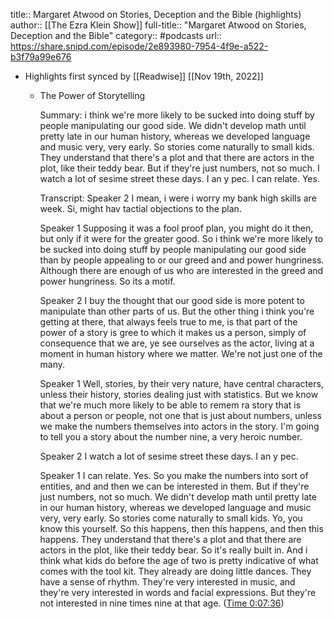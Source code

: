 title:: Margaret Atwood on Stories, Deception and the Bible (highlights)
author:: [[The Ezra Klein Show]]
full-title:: "Margaret Atwood on Stories, Deception and the Bible"
category:: #podcasts
url:: https://share.snipd.com/episode/2e893980-7954-4f9e-a522-b3f79a99e676

- Highlights first synced by [[Readwise]] [[Nov 19th, 2022]]
	- The Power of Storytelling
	  
	  Summary:
	  i think we're more likely to be sucked into doing stuff by people manipulating our good side. We didn't develop math until pretty late in our human history, whereas we developed language and music very, very early. So stories come naturally to small kids. They understand that there's a plot and that there are actors in the plot, like their teddy bear. But if they're just numbers, not so much. I watch a lot of sesime street these days. I an y pec. I can relate. Yes.
	  
	  Transcript:
	  Speaker 2
	  I mean, i were i worry my bank high skills are week. Si, might hav tactial objections to the plan.
	  
	  Speaker 1
	  Supposing it was a fool proof plan, you might do it then, but only if it were for the greater good. So i think we're more likely to be sucked into doing stuff by people manipulating our good side than by people appealing to or our greed and and power hungriness. Although there are enough of us who are interested in the greed and power hungriness. So its a motif.
	  
	  Speaker 2
	  I buy the thought that our good side is more potent to manipulate than other parts of us. But the other thing i think you're getting at there, that always feels true to me, is that part of the power of a story is gree to which it makes us a person, simply of consequence that we are, ye see ourselves as the actor, living at a moment in human history where we matter. We're not just one of the many.
	  
	  Speaker 1
	  Well, stories, by their very nature, have central characters, unless their history, stories dealing just with statistics. But we know that we're much more likely to be able to remem ra story that is about a person or people, not one that is just about numbers, unless we make the numbers themselves into actors in the story. I'm going to tell you a story about the number nine, a very heroic number.
	  
	  Speaker 2
	  I watch a lot of sesime street these days. I an y pec.
	  
	  Speaker 1
	  I can relate. Yes. So you make the numbers into sort of entities, and and then we can be interested in them. But if they're just numbers, not so much. We didn't develop math until pretty late in our human history, whereas we developed language and music very, very early. So stories come naturally to small kids. Yo, you know this yourself. So this happens, then this happens, and then this happens. They understand that there's a plot and that there are actors in the plot, like their teddy bear. So it's really built in. And i think what kids do before the age of two is pretty indicative of what comes with the tool kit. They already are doing little dances. They have a sense of rhythm. They're very interested in music, and they're very interested in words and facial expressions. But they're not interested in nine times nine at that age. ([Time 0:07:36](https://share.snipd.com/snip/a032f9b1-cec9-4e35-af5b-ba9ac7194027))